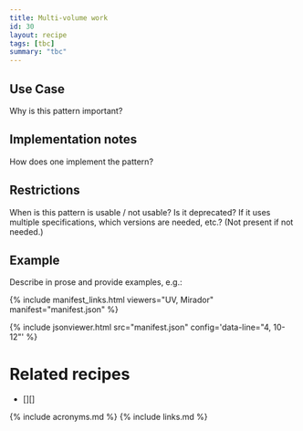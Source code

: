 ```yaml
---
title: Multi-volume work
id: 30
layout: recipe
tags: [tbc]
summary: "tbc"
---
```


## Use Case

Why is this pattern important?

## Implementation notes

How does one implement the pattern?

## Restrictions

When is this pattern is usable / not usable? Is it deprecated? If it uses multiple specifications, which versions are needed, etc.? (Not present if not needed.)

## Example

Describe in prose and provide examples, e.g.:

{% include manifest_links.html viewers="UV, Mirador" manifest="manifest.json" %}

{% include jsonviewer.html src="manifest.json" config='data-line="4, 10-12"' %}

# Related recipes

* [][]

{% include acronyms.md %}
{% include links.md %}
